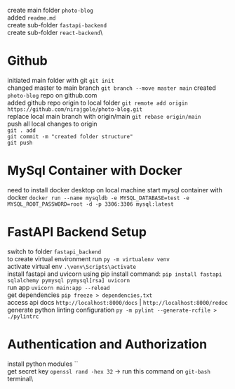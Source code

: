 create main folder `photo-blog`\
added `readme.md`\
create sub-folder `fastapi-backend`\
create sub-folder `react-backend`\

# Github
initiated main folder with git `git init`\
changed master to main branch `git branch --move master main`
created `photo-blog` repo on github.com\
added github repo origin to local folder `git remote add origin https://github.com/nirajgole/photo-blog.git`\
replace local main branch with origin/main `git rebase origin/main`\
push all local changes to origin\
`git . add`\
`git commit -m "created folder structure"`\
`git push`

# MySql Container with Docker
need to install docker desktop on local machine
start mysql container with docker `docker run --name mysqldb -e MYSQL_DATABASE=test -e MYSQL_ROOT_PASSWORD=root -d -p 3306:3306 mysql:latest`

# FastAPI Backend Setup
switch to folder `fastapi_backend`\
to create virtual environment run `py -m virtualenv venv`\
activate virtual env `.\venv\Scripts\activate`\
install fastapi and uvicorn using pip install command: `pip install fastapi sqlalchemy pymysql pymysql[rsa] uvicorn`\
run app `uvicorn main:app --reload`\
get dependencies `pip freeze > dependencies.txt`\
access api docs `http://localhost:8000/docs` | `http://localhost:8000/redoc`\
generate python linting configuration `py -m pylint --generate-rcfile > ./pylintrc`

# Authentication and Authorization
install python modules ``\
get secret key `openssl rand -hex 32` -> run this command on `git-bash` terminal\